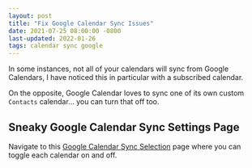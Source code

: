 ```yaml
---
layout: post
title: "Fix Google Calendar Sync Issues"
date: 2021-07-25 08:00:00 -0800
last-updated: 2022-01-26
tags: calendar sync google
---
```


In some instances, not all of your calendars will sync from Google Calendars, I have noticed this in particular with a subscribed calendar.

On the opposite, Google Calendar loves to sync one of its own custom `Contacts` calendar... you can turn that off too.

## Sneaky Google Calendar Sync Settings Page

Navigate to this [Google Calendar Sync Selection][sync-selection] page where you can toggle each calendar on and off.

[sync-selection]: https://calendar.google.com/calendar/u/0/syncselect?pli=1
